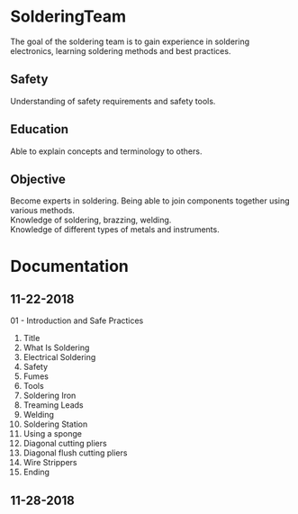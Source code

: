 # SolderingTeam
The goal of the soldering team is to gain experience in soldering electronics, learning soldering methods and best practices. 
## Safety 
Understanding of safety requirements and safety tools. 
## Education
Able to explain concepts and terminology to others. 
## Objective 
Become experts in soldering. Being able to join components together using various methods. <br> 
Knowledge of soldering, brazzing, welding. <br> 
Knowledge of different types of metals and instruments. 
# Documentation 
## 11-22-2018
01 - Introduction and Safe Practices 
1. Title
2. What Is Soldering
3. Electrical Soldering
4. Safety
5. Fumes
6. Tools
7. Soldering Iron
8. Treaming Leads
9. Welding
10. Soldering Station
11. Using a sponge
12. Diagonal cutting pliers
13. Diagonal flush cutting pliers
14. Wire Strippers
15. Ending 
## 11-28-2018
